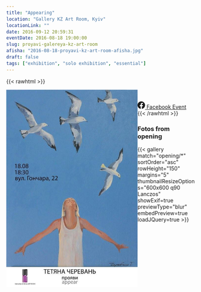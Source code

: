 ```yaml
---
title: "Appearing"
location: "Gallery KZ Art Room, Kyiv"
locationLink: ""
date: 2016-09-12 20:59:31
eventDate: 2016-08-18 19:00:00
slug: proyavi-galereya-kz-art-room
afisha: "2016-08-18-proyavi-kz-art-room-afisha.jpg"
draft: false
tags: ["exhibition", "solo exhibition", "essential"]
---
```


{{< rawhtml >}}
<p>
<img src="2016-08-18-proyavi-kz-art-room-afisha.jpg" width="350" height="525" alt="Виставка Тетяни Черевань &quot;Прояви&quot;, KZ Art Room, Афіша" style="float: left;" /></p>
<p>&nbsp;</p>
<div class="mb-10 w-full sm:w-52">
    <a href="https://www.facebook.com/events/1018743768194687/" target="_blank" class="flex items-center justify-center w-full px-4 py-2 mt-2 space-x-3 text-sm text-center bg-blue-500 text-white transition-colors duration-200 transform border rounded-lg dark:text-gray-300 dark:border-gray-300 hover:bg-gray-600 dark:hover:bg-gray-700">
        <svg xmlns="http://www.w3.org/2000/svg" width="20" height="20" fill="currentColor" class="bi bi-facebook" viewBox="0 0 16 16">
            <path d="M16 8.049c0-4.446-3.582-8.05-8-8.05C3.58 0-.002 3.603-.002 8.05c0 4.017 2.926 7.347 6.75 7.951v-5.625h-2.03V8.05H6.75V6.275c0-2.017 1.195-3.131 3.022-3.131.876 0 1.791.157 1.791.157v1.98h-1.009c-.993 0-1.303.621-1.303 1.258v1.51h2.218l-.354 2.326H9.25V16c3.824-.604 6.75-3.934 6.75-7.951z"/>
        </svg>
        <span class="text-sm text-white dark:text-gray-200">Facebook Event</span></a>
</div>
{{< /rawhtml >}}

### Fotos from opening

{{< gallery match="opening/*" sortOrder="asc" rowHeight="150" margins="5" thumbnailResizeOptions="600x600 q90 Lanczos" showExif=true previewType="blur" embedPreview=true loadJQuery=true >}}
